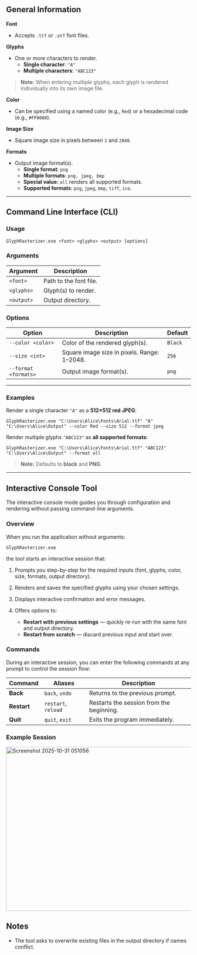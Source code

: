 ## General Information

**Font**  
- Accepts `.ttf` or `.otf` font files.

**Glyphs**  
- One or more characters to render.  
  - **Single character**: `"A"`  
  - **Multiple characters**: `"ABC123"`

> **Note:** When entering multiple glyphs, each glyph is rendered individually into its own image file.

**Color**  
- Can be specified using a named color (e.g., `Red`) or a hexadecimal code (e.g., `#FF0000`).

**Image Size**  
- Square image size in pixels between `1` and `2048`.

**Formats**  
- Output image format(s).  
  - **Single format**: `png`  
  - **Multiple formats**: `png, jpeg, bmp`  
  - **Special value**: `all` renders all supported formats.  
  - **Supported formats**: `png`, `jpeg`, `bmp`, `tiff`, `ico`.

---

## Command Line Interface (CLI)

### Usage

```
GlyphRasterizer.exe <font> <glyphs> <output> [options]
```

### Arguments

| Argument      | Description                                  |
| ------------- | -------------------------------------------- |
| `<font>`      | Path to the font file.                       |
| `<glyphs>`    | Glyph(s) to render.                          |
| `<output>`    | Output directory.                            |

### Options

| Option               | Description                                    | Default |
| -------------------- | ---------------------------------------------- | ------- |
| `--color <color>`    | Color of the rendered glyph(s).                | `Black` |
| `--size <int>`       | Square image size in pixels. Range: 1–2048.    | `256`   |
| `--format <formats>` | Output image format(s).                        | `png`   |

---

### Examples

Render a single character `"A"` as a **512×512 red JPEG**:

```
GlyphRasterizer.exe "C:\Users\Alice\Fonts\Arial.ttf" "A" "C:\Users\Alice\Output" --color Red --size 512 --format jpeg
```

Render multiple glyphs `"ABC123"` as **all supported formats**:

```
GlyphRasterizer.exe "C:\Users\Alice\Fonts\Arial.ttf" "ABC123" "C:\Users\Alice\Output" --format all
```
> **Note:** Defaults to **black** and **PNG**.

---

## Interactive Console Tool

The interactive console mode guides you through configuration and rendering without passing command-line arguments.

### Overview

When you run the application without arguments:

```
GlyphRasterizer.exe
```

the tool starts an interactive session that:

1. Prompts you step-by-step for the required inputs (font, glyphs, color, size, formats, output directory).
2. Renders and saves the specified glyphs using your chosen settings.
3. Displays interactive confirmation and error messages.
4. Offers options to:

   * **Restart with previous settings** — quickly re-run with the same font and output directory.
   * **Restart from scratch** — discard previous input and start over.

### Commands

During an interactive session, you can enter the following commands at any prompt to control the session flow:

| Command     | Aliases             | Description                                                                 |
| ----------- | ------------------- | --------------------------------------------------------------------------- |
| **Back**    | `back`, `undo`      | Returns to the previous prompt.                                             |
| **Restart** | `restart`, `reload` | Restarts the session from the beginning.      |
| **Quit**    | `quit`, `exit`      | Exits the program immediately.                                              |

### Example Session

<img width="1138" height="446" alt="Screenshot 2025-10-31 051056" src="https://github.com/user-attachments/assets/ab27cc9d-245a-4225-aa1b-4bda93de36d9" />

## Notes

* The tool asks to overwrite existing files in the output directory if names conflict.
